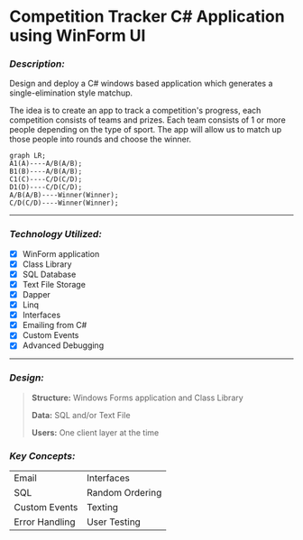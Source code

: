 # Competition Tracker C# Application using WinForm UI

### _Description:_

Design and deploy a C# windows based application which generates a single-elimination style matchup.

The idea is to create an app to track a competition's progress, each competition consists of teams and prizes. Each team consists of 1 or more people depending on the type of sport. The app will allow us to match up those people into rounds and choose the winner.  

```mermaid
graph LR;
A1(A)----A/B(A/B);
B1(B)----A/B(A/B);
C1(C)----C/D(C/D);
D1(D)----C/D(C/D);
A/B(A/B)----Winner(Winner);
C/D(C/D)----Winner(Winner);
```

---

### _Technology Utilized:_

*   [x] WinForm application
*   [x] Class Library
*   [x] SQL Database
*   [x] Text File Storage
*   [x] Dapper
*   [x] Linq
*   [x] Interfaces
*   [x] Emailing from C#
*   [x] Custom Events
*   [x] Advanced Debugging

---

### _Design:_

> **Structure:** Windows Forms application and Class Library
> 
> **Data:** SQL and/or Text File
> 
> **Users:** One client layer at the time

### _Key Concepts:_

<table><tbody><tr><td>Email</td><td>Interfaces</td></tr><tr><td>SQL</td><td>Random Ordering</td></tr><tr><td>Custom Events</td><td>Texting</td></tr><tr><td>Error Handling</td><td>User Testing</td></tr></tbody></table>
